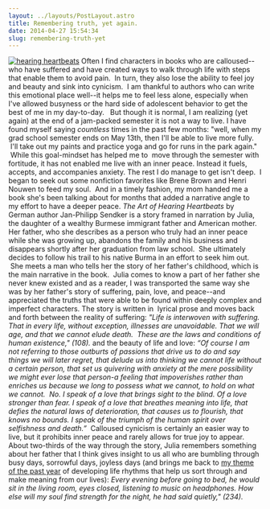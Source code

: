 ```yaml
---
layout: ../layouts/PostLayout.astro
title: Remembering truth, yet again. 
date: 2014-04-27 15:54:34
slug: remembering-truth-yet
---
```


[![hearing heartbeats](http://akindoflibrary.com/wp-content/uploads/2014/04/hearing-heartbeats-202x300.jpg)](http://akindoflibrary.com/wp-content/uploads/2014/04/hearing-heartbeats.jpg) Often I find characters in books who are calloused--who have suffered and have created ways to walk through life with steps that enable them to avoid pain.  In turn, they also lose the ability to feel joy and beauty and sink into cynicism.  I am thankful to authors who can write this emotional place well--it helps me to feel less alone, especially when I've allowed busyness or the hard side of adolescent behavior to get the best of me in my day-to-day.   But though it is normal, I am realizing (yet again) at the end of a jam-packed semester it is not a way to live. I have found myself saying _countless_ times in the past few months: "well, when my grad school semester ends on May 13th, then I'll be able to live more fully.  I'll take out my paints and practice yoga and go for runs in the park again."  While this goal-mindset has helped me to  move through the semester with fortitude, it has not enabled me live with an inner peace. Instead it fuels, accepts, and accompanies anxiety. The rest I do manage to get isn't deep.  I began to seek out some nonfiction favorites like Brene Brown and Henri Nouwen to feed my soul.  And in a timely fashion, my mom handed me a book she's been talking about for months that added a narrative angle to my effort to have a deeper peace. _The Art of Hearing Heartbeats_ by German author Jan-Philipp Sendker is a story framed in narration by Julia, the daughter of a wealthy Burmese immigrant father and American mother.   Her father, who she describes as a person who truly had an inner peace while she was growing up, abandons the family and his business and disappears shortly after her graduation from law school.  She ultimately decides to follow his trail to his native Burma in an effort to seek him out.  She meets a man who tells her the story of her father's childhood, which is the main narrative in the book.  Julia comes to know a part of her father she never knew existed and as a reader, I was transported the same way she was by her father's story of suffering, pain, love, and peace--and appreciated the truths that were able to be found within deeply complex and imperfect characters. The story is written in  lyrical prose and moves back and forth between the reality of suffering: _"Life is interwoven with suffering. That in every life, without exception, illnesses are unavoidable. That we will age, and that we cannot elude death.  These are the laws and conditions of human existence," (108)._ and the beauty of life and love: _“Of course I am not referring to those outburts of passions that drive us to do and say things we will later regret, that delude us into thinking we cannot life without a certain person, that set us quivering with anxiety at the mere possibility we might ever lose that person-a feeling that impoverishes rather than enriches us because we long to possess what we cannot, to hold on what we cannot.  No. I speak of a love that brings sight to the blind. Of a love stronger than fear. I speak of a love that breathes meaning into life, that defies the natural laws of deterioration, that causes us to flourish, that knows no bounds. I speak of the triumph of the human spirit over selfishness and death.”_  Calloused cynicism is certainly an easier way to live, but it prohibits inner peace and rarely allows for true joy to appear.   About two-thirds of the way through the story, Julia remembers something about her father that I think gives insight to us all who are bumbling through busy days, sorrowful days, joyless days (and brings me back to [my theme of the past year](http://akindoflibrary.com/category/healthy-rhythms/) of developing life rhythms that help us sort through and make meaning from our lives): _Every evening before going to bed, he would sit in the living room, eyes closed, listening to music on headphones. How else will my soul find strength for the night, he had said quietly," (234)._
